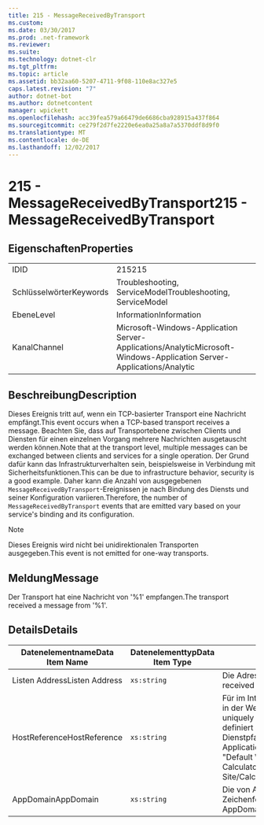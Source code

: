 ```yaml
---
title: 215 - MessageReceivedByTransport
ms.custom: 
ms.date: 03/30/2017
ms.prod: .net-framework
ms.reviewer: 
ms.suite: 
ms.technology: dotnet-clr
ms.tgt_pltfrm: 
ms.topic: article
ms.assetid: bb32aa60-5207-4711-9f08-110e8ac327e5
caps.latest.revision: "7"
author: dotnet-bot
ms.author: dotnetcontent
manager: wpickett
ms.openlocfilehash: acc39fea579a66479de6686cba928915a437f864
ms.sourcegitcommit: ce279f2d7fe2220e6ea0a25a8a7a5370ddf8d9f0
ms.translationtype: MT
ms.contentlocale: de-DE
ms.lasthandoff: 12/02/2017
---
```

# <a name="215---messagereceivedbytransport"></a><span data-ttu-id="6b990-102">215 - MessageReceivedByTransport</span><span class="sxs-lookup"><span data-stu-id="6b990-102">215 - MessageReceivedByTransport</span></span>
## <a name="properties"></a><span data-ttu-id="6b990-103">Eigenschaften</span><span class="sxs-lookup"><span data-stu-id="6b990-103">Properties</span></span>  
  
|||  
|-|-|  
|<span data-ttu-id="6b990-104">ID</span><span class="sxs-lookup"><span data-stu-id="6b990-104">ID</span></span>|<span data-ttu-id="6b990-105">215</span><span class="sxs-lookup"><span data-stu-id="6b990-105">215</span></span>|  
|<span data-ttu-id="6b990-106">Schlüsselwörter</span><span class="sxs-lookup"><span data-stu-id="6b990-106">Keywords</span></span>|<span data-ttu-id="6b990-107">Troubleshooting, ServiceModel</span><span class="sxs-lookup"><span data-stu-id="6b990-107">Troubleshooting, ServiceModel</span></span>|  
|<span data-ttu-id="6b990-108">Ebene</span><span class="sxs-lookup"><span data-stu-id="6b990-108">Level</span></span>|<span data-ttu-id="6b990-109">Information</span><span class="sxs-lookup"><span data-stu-id="6b990-109">Information</span></span>|  
|<span data-ttu-id="6b990-110">Kanal</span><span class="sxs-lookup"><span data-stu-id="6b990-110">Channel</span></span>|<span data-ttu-id="6b990-111">Microsoft-Windows-Application Server-Applications/Analytic</span><span class="sxs-lookup"><span data-stu-id="6b990-111">Microsoft-Windows-Application Server-Applications/Analytic</span></span>|  
  
## <a name="description"></a><span data-ttu-id="6b990-112">Beschreibung</span><span class="sxs-lookup"><span data-stu-id="6b990-112">Description</span></span>  
 <span data-ttu-id="6b990-113">Dieses Ereignis tritt auf, wenn ein TCP-basierter Transport eine Nachricht empfängt.</span><span class="sxs-lookup"><span data-stu-id="6b990-113">This event occurs when a TCP-based transport receives a message.</span></span> <span data-ttu-id="6b990-114">Beachten Sie, dass auf Transportebene zwischen Clients und Diensten für einen einzelnen Vorgang mehrere Nachrichten ausgetauscht werden können.</span><span class="sxs-lookup"><span data-stu-id="6b990-114">Note that at the transport level, multiple messages can be exchanged between clients and services for a single operation.</span></span> <span data-ttu-id="6b990-115">Der Grund dafür kann das Infrastrukturverhalten sein, beispielsweise in Verbindung mit Sicherheitsfunktionen.</span><span class="sxs-lookup"><span data-stu-id="6b990-115">This can be due to infrastructure behavior, security is a good example.</span></span> <span data-ttu-id="6b990-116">Daher kann die Anzahl von ausgegebenen `MessageReceivedByTransport`-Ereignissen je nach Bindung des Diensts und seiner Konfiguration variieren.</span><span class="sxs-lookup"><span data-stu-id="6b990-116">Therefore, the number of `MessageReceivedByTransport` events that are emitted vary based on your service's binding and its configuration.</span></span>  
  
> [!NOTE]
>  <span data-ttu-id="6b990-117">Dieses Ereignis wird nicht bei unidirektionalen Transporten ausgegeben.</span><span class="sxs-lookup"><span data-stu-id="6b990-117">This event is not emitted for one-way transports.</span></span>  
  
## <a name="message"></a><span data-ttu-id="6b990-118">Meldung</span><span class="sxs-lookup"><span data-stu-id="6b990-118">Message</span></span>  
 <span data-ttu-id="6b990-119">Der Transport hat eine Nachricht von '%1' empfangen.</span><span class="sxs-lookup"><span data-stu-id="6b990-119">The transport received a message from '%1'.</span></span>  
  
## <a name="details"></a><span data-ttu-id="6b990-120">Details</span><span class="sxs-lookup"><span data-stu-id="6b990-120">Details</span></span>  
  
|<span data-ttu-id="6b990-121">Datenelementname</span><span class="sxs-lookup"><span data-stu-id="6b990-121">Data Item Name</span></span>|<span data-ttu-id="6b990-122">Datenelementtyp</span><span class="sxs-lookup"><span data-stu-id="6b990-122">Data Item Type</span></span>|<span data-ttu-id="6b990-123">Beschreibung</span><span class="sxs-lookup"><span data-stu-id="6b990-123">Description</span></span>|  
|--------------------|--------------------|-----------------|  
|<span data-ttu-id="6b990-124">Listen Address</span><span class="sxs-lookup"><span data-stu-id="6b990-124">Listen Address</span></span>|`xs:string`|<span data-ttu-id="6b990-125">Die Adresse, die die Nachricht empfangen hat.</span><span class="sxs-lookup"><span data-stu-id="6b990-125">The address that received the message.</span></span>|  
|<span data-ttu-id="6b990-126">HostReference</span><span class="sxs-lookup"><span data-stu-id="6b990-126">HostReference</span></span>|`xs:string`|<span data-ttu-id="6b990-127">Für im Internet gehostete Dienste identifiziert dieses Feld den Dienst in der Webhierarchie eindeutig.</span><span class="sxs-lookup"><span data-stu-id="6b990-127">For Web-hosted services, this field uniquely identifies the service in the Web hierarchy.</span></span> <span data-ttu-id="6b990-128">Das Format ist definiert als "Website Namen virtueller Anwendungspfad &#124; Virtueller Dienstpfad &#124; ServiceName ".</span><span class="sxs-lookup"><span data-stu-id="6b990-128">Its format is defined as 'Web Site Name Application Virtual Path&#124;Service Virtual Path&#124;ServiceName'.</span></span> <span data-ttu-id="6b990-129">Beispiel: "Default Web Site/CalculatorApplication &#124;/CalculatorService.svc &#124; CalculatorService'.</span><span class="sxs-lookup"><span data-stu-id="6b990-129">Example: 'Default Web Site/CalculatorApplication&#124;/CalculatorService.svc&#124;CalculatorService'.</span></span>|  
|<span data-ttu-id="6b990-130">AppDomain</span><span class="sxs-lookup"><span data-stu-id="6b990-130">AppDomain</span></span>|`xs:string`|<span data-ttu-id="6b990-131">Die von AppDomain.CurrentDomain.FriendlyName zurückgegebene Zeichenfolge.</span><span class="sxs-lookup"><span data-stu-id="6b990-131">The string returned by AppDomain.CurrentDomain.FriendlyName.</span></span>|
